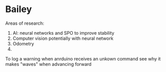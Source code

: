 Bailey
======

Areas of research:
1. AI: neural networks and SPO to improve stability
2. Computer vision potentially with neural network
3. Odometry
4. 
To log a warning when anrduino receives an unkown command
see why it makes "waves" when advancing forward
